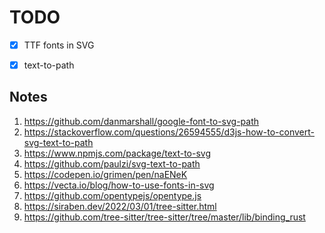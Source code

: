 # TODO

- [x] TTF fonts in SVG
- [x] text-to-path


## Notes

1. https://github.com/danmarshall/google-font-to-svg-path
2. https://stackoverflow.com/questions/26594555/d3js-how-to-convert-svg-text-to-path
3. https://www.npmjs.com/package/text-to-svg
4. https://github.com/paulzi/svg-text-to-path
5. https://codepen.io/grimen/pen/naENeK
6. https://vecta.io/blog/how-to-use-fonts-in-svg
7. https://github.com/opentypejs/opentype.js
8. https://siraben.dev/2022/03/01/tree-sitter.html
9. https://github.com/tree-sitter/tree-sitter/tree/master/lib/binding_rust